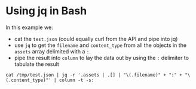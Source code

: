 # Using jq in Bash

In this example we:

* cat the `test.json` (could equally curl from the API and pipe into jq)
* use `jq` to get the `filename` and `content_type` from all the objects in the
  `assets` array delimited with a `:`.
* pipe the result into `column` to lay the data out by using the `:` delimiter
  to tabulate the result

```
cat /tmp/test.json | jq -r '.assets | .[] | "\(.filename)" + ":" + "\(.content_type)"' | column -t -s:
```
